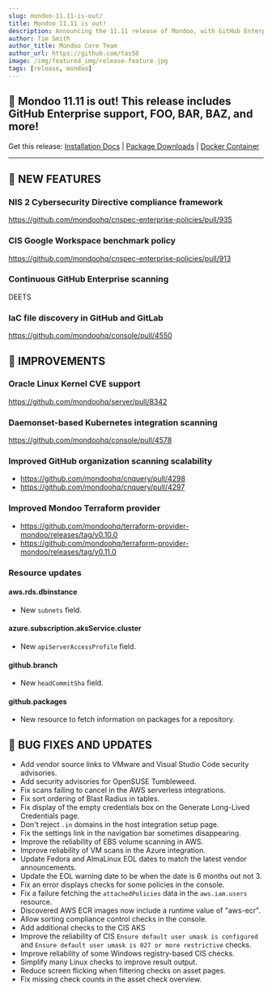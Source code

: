 ```yaml
---
slug: mondoo-11.11-is-out/
title: Mondoo 11.11 is out!
description: Announcing the 11.11 release of Mondoo, with GitHub Enterprise support, FOO, BAR, BAZ, and more!
author: Tim Smith
author_title: Mondoo Core Team
author_url: https://github.com/tas50
image: /img/featured_img/release-feature.jpg
tags: [release, mondoo]
---
```


## 🥳 Mondoo 11.11 is out! This release includes GitHub Enterprise support, FOO, BAR, BAZ, and more!

Get this release: [Installation Docs](https://mondoo.com/docs/cnspec/) | [Package Downloads](https://releases.mondoo.com/cnspec/) | [Docker Container](https://hub.docker.com/r/mondoo/cnspec)

---

## 🎉 NEW FEATURES

### NIS 2 Cybersecurity Directive compliance framework

https://github.com/mondoohq/cnspec-enterprise-policies/pull/935

### CIS Google Workspace benchmark policy

https://github.com/mondoohq/cnspec-enterprise-policies/pull/913

### Continuous GitHub Enterprise scanning

DEETS

### IaC file discovery in GitHub and GitLab

https://github.com/mondoohq/console/pull/4550

## 🧹 IMPROVEMENTS

### Oracle Linux Kernel CVE support

https://github.com/mondoohq/server/pull/8342

### Daemonset-based Kubernetes integration scanning

https://github.com/mondoohq/console/pull/4578

### Improved GitHub organization scanning scalability

- https://github.com/mondoohq/cnquery/pull/4298
- https://github.com/mondoohq/cnquery/pull/4297

### Improved Mondoo Terraform provider

- https://github.com/mondoohq/terraform-provider-mondoo/releases/tag/v0.10.0
- https://github.com/mondoohq/terraform-provider-mondoo/releases/tag/v0.11.0

### Resource updates

#### aws.rds.dbinstance

- New `subnets` field.

#### azure.subscription.aksService.cluster

- New `apiServerAccessProfile` field.

#### github.branch

- New `headCommitSha` field.

#### github.packages

- New resource to fetch information on packages for a repository.

## 🐛 BUG FIXES AND UPDATES

- Add vendor source links to VMware and Visual Studio Code security advisories.
- Add security advisories for OpenSUSE Tumbleweed.
- Fix scans failing to cancel in the AWS serverless integrations.
- Fix sort ordering of Blast Radius in tables.
- Fix display of the empty credentials box on the Generate Long-Lived Credentials page.
- Don't reject `.in` domains in the host integration setup page.
- Fix the settings link in the navigation bar sometimes disappearing.
- Improve the reliability of EBS volume scanning in AWS.
- Improve reliability of VM scans in the Azure integration.
- Update Fedora and AlmaLinux EOL dates to match the latest vendor announcements.
- Update the EOL warning date to be when the date is 6 months out not 3.
- Fix an error displays checks for some policies in the console.
- Fix a failure fetching the `attachedPolicies` data in the `aws.iam.users` resource.
- Discovered AWS ECR images now include a runtime value of "aws-ecr".
- Allow sorting compliance control checks in the console.
- Add additional checks to the CIS AKS
- Improve the reliability of CIS `Ensure default user umask is configured` and `Ensure default user umask is 027 or more restrictive` checks.
- Improve reliability of some Windows registry-based CIS checks.
- Simplify many Linux checks to improve result output.
- Reduce screen flicking when filtering checks on asset pages.
- Fix missing check counts in the asset check overview.
